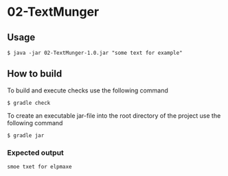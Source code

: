 # 02-TextMunger

## Usage
```
$ java -jar 02-TextMunger-1.0.jar "some text for example"
```
## How to build
To build and execute checks use the following command
```
$ gradle check
```
To create an executable jar-file into the root directory of the project use the following command
```
$ gradle jar
```
### Expected output
```
smoe txet for elpmaxe
```